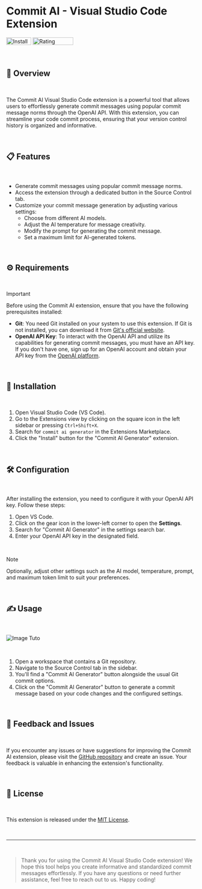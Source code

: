 # Commit AI - Visual Studio Code Extension

<div className="flex flex-row justify-between w-fit">
  <img src="https://vsmarketplacebadges.dev/installs/Coodo.commit-generator.svg" style="height: 20px; width: 66px" alt="Installs" />
  <img src="https://vsmarketplacebadges.dev/rating-star/Coodo.commit-generator.svg" style="height: 20px; width: 108px" alt="Rating" />
</div>

&nbsp;

## 📌 Overview

&nbsp;

The Commit AI Visual Studio Code extension is a powerful tool that allows users to effortlessly generate commit messages using popular commit message norms through the OpenAI API. With this extension, you can streamline your code commit process, ensuring that your version control history is organized and informative.

&nbsp;

## 📋 Features

&nbsp;

- Generate commit messages using popular commit message norms.
- Access the extension through a dedicated button in the Source Control tab.
- Customize your commit message generation by adjusting various settings:
  - Choose from different AI models.
  - Adjust the AI temperature for message creativity.
  - Modify the prompt for generating the commit message.
  - Set a maximum limit for AI-generated tokens.

&nbsp;

## ⚙ Requirements

&nbsp;

> [!IMPORTANT]
> Before using the Commit AI extension, ensure that you have the following prerequisites installed:

- **Git**: You need Git installed on your system to use this extension. If Git is not installed, you can download it from [Git's official website](https://git-scm.com/downloads).
- **OpenAI API Key**: To interact with the OpenAI API and utilize its capabilities for generating commit messages, you must have an API key. If you don't have one, sign up for an OpenAI account and obtain your API key from the [OpenAI platform](https://platform.openai.com/account/api-keys).

&nbsp;

## 💾 Installation

&nbsp;

1. Open Visual Studio Code (VS Code).
2. Go to the Extensions view by clicking on the square icon in the left sidebar or pressing `Ctrl+Shift+X`.
3. Search for ``commit ai generator`` in the Extensions Marketplace.
4. Click the "Install" button for the "Commit AI Generator" extension.

&nbsp;

## 🛠 Configuration

&nbsp;

After installing the extension, you need to configure it with your OpenAI API key. Follow these steps:

1. Open VS Code.
2. Click on the gear icon in the lower-left corner to open the **Settings**.
3. Search for "Commit AI Generator" in the settings search bar.
4. Enter your OpenAI API key in the designated field.

&nbsp;

> [!NOTE]
> Optionally, adjust other settings such as the AI model, temperature, prompt, and maximum token limit to suit your preferences.

&nbsp;

## ✍ Usage

&nbsp;

<img src="https://i.ibb.co/xhW337H/image.png" alt="Image Tuto" className="w-1/3">

&nbsp;

1. Open a workspace that contains a Git repository.
2. Navigate to the Source Control tab in the sidebar.
3. You'll find a "Commit AI Generator" button alongside the usual Git commit options.
4. Click on the "Commit AI Generator" button to generate a commit message based on your code changes and the configured settings.

&nbsp;

## 🐞 Feedback and Issues

&nbsp;

If you encounter any issues or have suggestions for improving the Commit AI extension, please visit the [GitHub repository](https://github.com/LouisLanganay/commit-ai-generator) and create an issue. Your feedback is valuable in enhancing the extension's functionality.

&nbsp;

## 📰 License

&nbsp;

This extension is released under the [MIT License](LICENSE).

&nbsp;

---

&nbsp;

> Thank you for using the Commit AI Visual Studio Code extension! We hope this tool helps you create informative and standardized commit messages effortlessly. If you have any questions or need further assistance, feel free to reach out to us. Happy coding!
